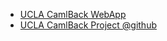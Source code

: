 * [UCLA CamlBack WebApp](http://camlback.cs.ucla.edu/phpredux.php)
* [UCLA CamlBack Project @github](http://camlback.github.io/)
